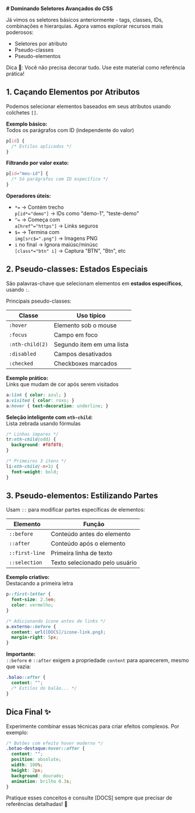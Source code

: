 

**# Dominando Seletores Avançados do CSS**

Já vimos os seletores básicos anteriormente - tags, classes, IDs, combinações e hierarquias. Agora vamos explorar recursos mais poderosos:

- Seletores por atributo
- Pseudo-classes
- Pseudo-elementos

Dica 📘: Você não precisa decorar tudo. Use este material como referência prática!

## 1. Caçando Elementos por Atributos

Podemos selecionar elementos baseados em seus atributos usando colchetes `[]`. 

**Exemplo básico:**  
Todos os parágrafos com ID (independente do valor)
```css
p[id] {
  /* Estilos aplicados */
}
```

**Filtrando por valor exato:**
```css
p[id="meu-id"] {
  /* Só parágrafos com ID específico */
}
```

**Operadores úteis:**
- `*=` → Contém trecho  
  `p[id*="demo"]` → IDs como "demo-1", "teste-demo"
- `^=` → Começa com  
  `a[href^="https"]` → Links seguros
- `$=` → Termina com  
  `img[src$=".png"]` → Imagens PNG
- `i` no final → Ignora maiúsc/minúsc  
  `[class*="btn" i]` → Captura "BTN", "Btn", etc

## 2. Pseudo-classes: Estados Especiais

São palavras-chave que selecionam elementos em **estados específicos**, usando `:`. 

Principais pseudo-classes:

| Classe          | Uso típico                     |
|-----------------|--------------------------------|
| `:hover`        | Elemento sob o mouse           |
| `:focus`        | Campo em foco                  |
| `:nth-child(2)` | Segundo item em uma lista      |
| `:disabled`     | Campos desativados             |
| `:checked`      | Checkboxes marcados            |

**Exemplo prático:**  
Links que mudam de cor após serem visitados
```css
a:link { color: azul; }
a:visited { color: roxo; }
a:hover { text-decoration: underline; }
```

**Seleção inteligente com `nth-child`:**  
Lista zebrada usando fórmulas
```css
/* Linhas ímpares */
tr:nth-child(odd) {
  background: #f8f8f8;
}

/* Primeiros 3 itens */
li:nth-child(-n+3) {
  font-weight: bold;
}
```

## 3. Pseudo-elementos: Estilizando Partes

Usam `::` para modificar partes específicas de elementos:

| Elemento         | Função                          |
|------------------|---------------------------------|
| `::before`       | Conteúdo antes do elemento      |
| `::after`        | Conteúdo após o elemento        |
| `::first-line`   | Primeira linha de texto         |
| `::selection`    | Texto selecionado pelo usuário  |

**Exemplo criativo:**  
Destacando a primeira letra
```css
p::first-letter {
  font-size: 2.5em;
  color: vermelho;
}

/* Adicionando ícone antes de links */
a.externo::before {
  content: url([DOCS]/icone-link.png);
  margin-right: 5px;
}
```

**Importante:**  
`::before` e `::after` exigem a propriedade `content` para aparecerem, mesmo que vazia:
```css
.balao::after {
  content: "";
  /* Estilos do balão... */
}
```

## Dica Final ✨

Experimente combinar essas técnicas para criar efeitos complexos. Por exemplo:

```css
/* Botões com efeito hover moderno */
.botao-destaque:hover::after {
  content: "";
  position: absolute;
  width: 100%;
  height: 2px;
  background: dourado;
  animation: brilho 0.3s;
}
```

Pratique esses conceitos e consulte [DOCS] sempre que precisar de referências detalhadas! 🚀